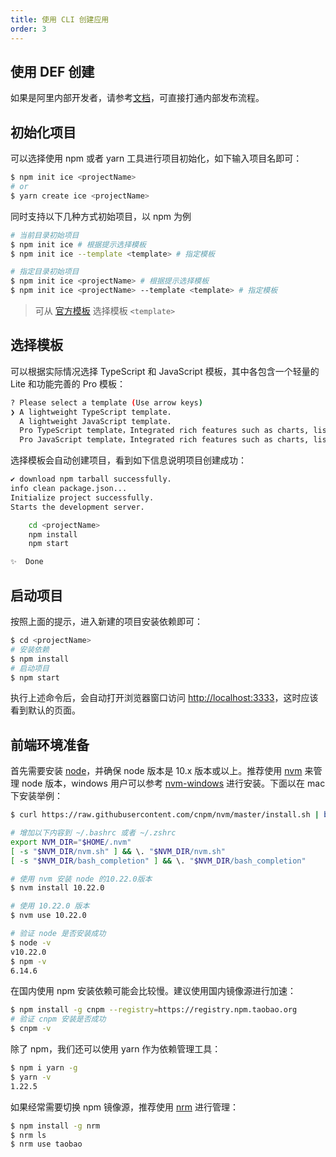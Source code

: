 ```yaml
---
title: 使用 CLI 创建应用
order: 3
---
```


## 使用 DEF 创建

如果是阿里内部开发者，请参考[文档](https://yuque.alibaba-inc.com/ice/rdy99p/gsfp6h)，可直接打通内部发布流程。

## 初始化项目

可以选择使用 npm 或者 yarn 工具进行项目初始化，如下输入项目名即可：

```bash
$ npm init ice <projectName>
# or
$ yarn create ice <projectName>
```

同时支持以下几种方式初始项目，以 npm 为例

```bash
# 当前目录初始项目
$ npm init ice # 根据提示选择模板
$ npm init ice --template <template> # 指定模板

# 指定目录初始项目
$ npm init ice <projectName> # 根据提示选择模板
$ npm init ice <projectName> --template <template> # 指定模板
```

> 可从 [官方模板](/scaffold) 选择模板 `<template>`

## 选择模板

可以根据实际情况选择 TypeScript 和 JavaScript 模板，其中各包含一个轻量的 Lite 和功能完善的 Pro 模板：

```bash
? Please select a template (Use arrow keys)
❯ A lightweight TypeScript template.
  A lightweight JavaScript template.
  Pro TypeScript template，Integrated rich features such as charts, lists, forms, etc.
  Pro JavaScript template，Integrated rich features such as charts, lists, forms, etc
```

选择模板会自动创建项目，看到如下信息说明项目创建成功：

```bash
✔ download npm tarball successfully.
info clean package.json...
Initialize project successfully.
Starts the development server.

    cd <projectName>
    npm install
    npm start

✨  Done
```

## 启动项目

按照上面的提示，进入新建的项目安装依赖即可：

```bash
$ cd <projectName>
# 安装依赖
$ npm install
# 启动项目
$ npm start
```

执行上述命令后，会自动打开浏览器窗口访问 [http://localhost:3333](http://localhost:3333，)，这时应该看到默认的页面。

## 前端环境准备

首先需要安装 [node](https://nodejs.org)，并确保 node 版本是 10.x 版本或以上。推荐使用 [nvm](https://github.com/nvm-sh/nvm) 来管理 node 版本，windows 用户可以参考 [nvm-windows](https://github.com/coreybutler/nvm-windows) 进行安装。下面以在 mac 下安装举例：

```bash
$ curl https://raw.githubusercontent.com/cnpm/nvm/master/install.sh | bash

# 增加以下内容到 ~/.bashrc 或者 ~/.zshrc
export NVM_DIR="$HOME/.nvm"
[ -s "$NVM_DIR/nvm.sh" ] && \. "$NVM_DIR/nvm.sh"
[ -s "$NVM_DIR/bash_completion" ] && \. "$NVM_DIR/bash_completion"

# 使用 nvm 安装 node 的10.22.0版本
$ nvm install 10.22.0

# 使用 10.22.0 版本
$ nvm use 10.22.0

# 验证 node 是否安装成功
$ node -v
v10.22.0
$ npm -v
6.14.6
```

在国内使用 npm 安装依赖可能会比较慢。建议使用国内镜像源进行加速：

```bash
$ npm install -g cnpm --registry=https://registry.npm.taobao.org
# 验证 cnpm 安装是否成功
$ cnpm -v
```

除了 npm，我们还可以使用 yarn 作为依赖管理工具：

```bash
$ npm i yarn -g
$ yarn -v
1.22.5
```

如果经常需要切换 npm 镜像源，推荐使用 [nrm](https://github.com/Pana/nrm) 进行管理：

```bash
$ npm install -g nrm
$ nrm ls
$ nrm use taobao
```
